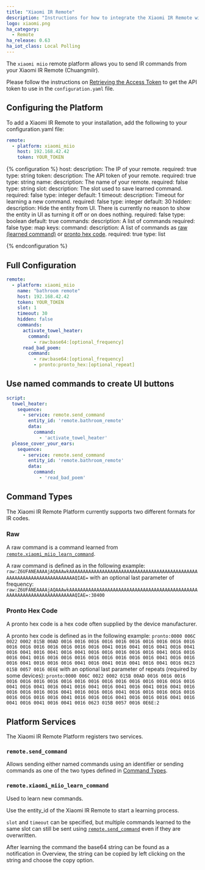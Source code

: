```yaml
---
title: "Xiaomi IR Remote"
description: "Instructions for how to integrate the Xiaomi IR Remote within Home Assistant."
logo: xiaomi.png
ha_category:
  - Remote
ha_release: 0.63
ha_iot_class: Local Polling
---
```


The `xiaomi miio` remote platform allows you to send IR commands from your Xiaomi IR Remote (ChuangmiIr).

Please follow the instructions on [Retrieving the Access Token](/components/vacuum.xiaomi_miio/#retrieving-the-access-token) to get the API token to use in the `configuration.yaml` file.

## Configuring the Platform

To add a Xiaomi IR Remote to your installation, add the following to your configuration.yaml file:
```yaml
remote:
  - platform: xiaomi_miio
    host: 192.168.42.42
    token: YOUR_TOKEN
```

{% configuration %}
host:
  description: The IP of your remote.
  required: true
  type: string
token:
  description: The API token of your remote.
  required: true
  type: string
name:
  description: The name of your remote.
  required: false
  type: string
slot:
  description: The slot used to save learned command.
  required: false
  type: integer
  default: 1
timeout:
  description: Timeout for learning a new command.
  required: false
  type: integer
  default: 30
hidden:
  description: Hide the entity from UI. There is currently no reason to show the entity in UI as turning it off or on does nothing.
  required: false
  type: boolean
  default: true
commands:
  description: A list of commands
  required: false
  type: map
  keys:
    command:
      description: A list of commands as [raw (learned command)](/components/remote.xiaomi_miio/#raw) or [pronto hex code](/components/remote.xiaomi_miio/#pronto-hex-code).
      required: true
      type: list

{% endconfiguration %}

## Full Configuration

```yaml
remote:
  - platform: xiaomi_miio
    name: "bathroom remote"
    host: 192.168.42.42
    token: YOUR_TOKEN
    slot: 1
    timeout: 30
    hidden: false
    commands:
      activate_towel_heater:
        command:
          - raw:base64:[optional_frequency]
      read_bad_poem:
        command:
          - raw:base64:[optional_frequency]
          - pronto:pronto_hex:[optional_repeat]
```

## Use named commands to create UI buttons

```yaml
script:
  towel_heater:
    sequence:
      - service: remote.send_command
        entity_id: 'remote.bathroom_remote'
        data:
          command:
            - 'activate_towel_heater'
  please_cover_your_ears:
    sequence:
      - service: remote.send_command
        entity_id: 'remote.bathroom_remote'
        data:
          command:
            - 'read_bad_poem'
```

## Command Types

The Xiaomi IR Remote Platform currently supports two different formats for IR codes.

### Raw

A raw command is a command learned from [`remote.xiaomi_miio_learn_command`](/components/remote.xiaomi_miio/#remotexiaomi_miio_learn_command).

A raw command is defined as in the following example:
`raw:Z6UFANEAAAAjAQAAAwkAAAAAAAAAAAAAAAAAAAAAAAAAAAAAAAAAAAAAAAAAAAAAAAAAAAAAAAAAAAAAAAAAAAAAAAAQIAE=`
with an optional last parameter of frequency:
`raw:Z6UFANEAAAAjAQAAAwkAAAAAAAAAAAAAAAAAAAAAAAAAAAAAAAAAAAAAAAAAAAAAAAAAAAAAAAAAAAAAAAAAAAAAAAAQIAE=:38400`

### Pronto Hex Code

A pronto hex code is a hex code often supplied by the device manufacturer.

A pronto hex code is defined as in the following example:
`pronto:0000 006C 0022 0002 015B 00AD 0016 0016 0016 0016 0016 0016 0016 0016 0016 0016 0016 0016 0016 0016 0016 0016 0016 0041 0016 0041 0016 0041 0016 0041 0016 0041 0016 0041 0016 0041 0016 0016 0016 0016 0016 0041 0016 0016 0016 0041 0016 0016 0016 0016 0016 0016 0016 0016 0016 0041 0016 0016 0016 0041 0016 0016 0016 0041 0016 0041 0016 0041 0016 0041 0016 0623 015B 0057 0016 0E6E`
with an optional last parameter of repeats (required by some devices):
`pronto:0000 006C 0022 0002 015B 00AD 0016 0016 0016 0016 0016 0016 0016 0016 0016 0016 0016 0016 0016 0016 0016 0016 0016 0041 0016 0041 0016 0041 0016 0041 0016 0041 0016 0041 0016 0041 0016 0016 0016 0016 0016 0041 0016 0016 0016 0041 0016 0016 0016 0016 0016 0016 0016 0016 0016 0041 0016 0016 0016 0041 0016 0016 0016 0041 0016 0041 0016 0041 0016 0041 0016 0623 015B 0057 0016 0E6E:2`

## Platform Services

The Xiaomi IR Remote Platform registers two services.

### `remote.send_command`

Allows sending either named commands using an identifier or sending commands as one of the two types defined in [Command Types](/components/remote.xiaomi_miio/#command-types).

### `remote.xiaomi_miio_learn_command`

Used to learn new commands.

Use the entity_id of the Xiaomi IR Remote to start a learning process.

`slot` and `timeout` can be specified, but multiple commands learned to the same slot can still be sent using [`remote.send_command`](/components/remote.xiaomi_miio/#remotesend_command) even if they are overwritten.

After learning the command the base64 string can be found as a notification in Overview, the string can be copied by left clicking on the string and choose the copy option.
